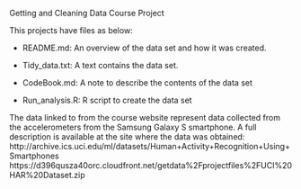Getting and Cleaning Data Course Project

This projects have files as below:

- README.md:
    An overview of the data set and how it was created.

- Tidy_data.txt:
    A text contains the data set.

- CodeBook.md:
    A note to describe the contents of the data set
  
- Run_analysis.R:
    R script to create the data set


<Data Source>
  The data linked to from the course website represent data collected from the accelerometers from the Samsung Galaxy S smartphone.
  A full description is available at the site where the data was obtained:
  http://archive.ics.uci.edu/ml/datasets/Human+Activity+Recognition+Using+Smartphones

<Data for the project>
  https://d396qusza40orc.cloudfront.net/getdata%2Fprojectfiles%2FUCI%20HAR%20Dataset.zip
